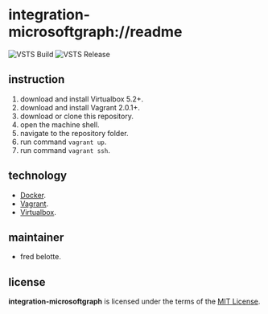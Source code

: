 # integration-microsoftgraph://readme

![VSTS Build](https://revaturecloudio.visualstudio.com/_apis/public/build/definitions/2d1fc2cb-ad3a-4b2d-8b50-1441594d66b5/8/badge)
![VSTS Release](https://rmsprodscussu1.vsrm.visualstudio.com/A8bf00fea-0cbc-400b-acc6-edcb0ddf1e59/_apis/public/Release/badge/2d1fc2cb-ad3a-4b2d-8b50-1441594d66b5/1/1)

## instruction
1. download and install Virtualbox 5.2+.
1. download and install Vagrant 2.0.1+.
1. download or clone this repository.
1. open the machine shell.
1. navigate to the repository folder.
1. run command `vagrant up`.
1. run command `vagrant ssh`.

## technology
+ [Docker](https://www.docker.com/).
+ [Vagrant](https://www.vagrantup.com/).
+ [Virtualbox](https://www.virtualbox.org/).

## maintainer
+ fred belotte.

## license
__integration-microsoftgraph__ is licensed under the terms of the [MIT License](https://github.com/revaturecloud/integration-microsoftgraph/blob/master/LICENSE).
